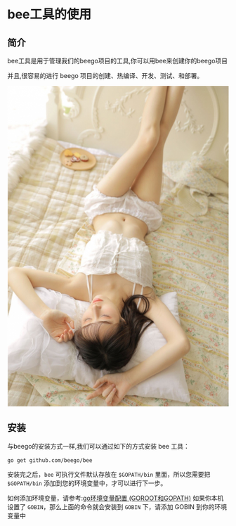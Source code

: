 # bee工具的使用

## 简介

bee工具是用于管理我们的beego项目的工具,你可以用bee来创建你的beego项目

并且,很容易的进行 beego 项目的创建、热编译、开发、测试、和部署。 



![1598103178724](bee%E5%B7%A5%E5%85%B7.assets/1598103178724.png)

## 安装

与beego的安装方式一样,我们可以通过如下的方式安装 bee 工具：

```shell
go get github.com/beego/bee
```

安装完之后，`bee` 可执行文件默认存放在 `$GOPATH/bin` 里面，所以您需要把 `$GOPATH/bin` 添加到您的环境变量中，才可以进行下一步。

如何添加环境变量，请参考:[go环境变量配置 (GOROOT和GOPATH)](./goroot_gopath.html)
如果你本机设置了 `GOBIN`，那么上面的命令就会安装到 `GOBIN` 下，请添加 GOBIN 到你的环境变量中



